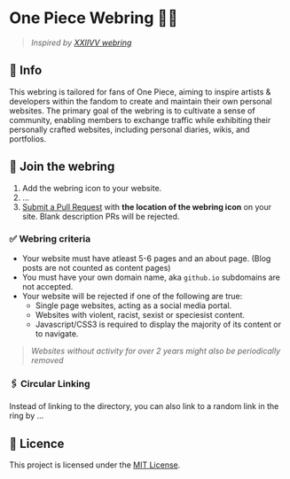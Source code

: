 # One Piece Webring 🏴‍☠️

> *Inspired by [XXIIVV webring](https://github.com/XXIIVV/webring)*

## 📝 Info

This webring is tailored for fans of One Piece, aiming to inspire artists & developers within the fandom to create and maintain their own personal websites. The primary goal of the webring is to cultivate a sense of community, enabling members to exchange traffic while exhibiting their personally crafted websites, including personal diaries, wikis, and portfolios.

## 🤝 Join the webring 

1. Add the webring icon to your website.
2. ...
3. [Submit a Pull Request]() with **the location of the webring icon** on your site. Blank description PRs will be rejected.

### ✅ Webring criteria

- Your website must have atleast 5-6 pages and an about page. (Blog posts are not counted as content pages)
- You must have your own domain name, aka `github.io` subdomains are not accepted.
- Your website will be rejected if one of the following are true:
    - Single page websites, acting as a social media portal.
    - Websites with violent, racist, sexist or speciesist content.
    - Javascript/CSS3 is required to display the majority of its content or to navigate.

> *Websites without activity for over 2 years might also be periodically removed*

### 🖇 Circular Linking

Instead of linking to the directory, you can also link to a random link in the ring by ...

## 📄 Licence

This project is licensed under the [MIT License](./LICENSE).
